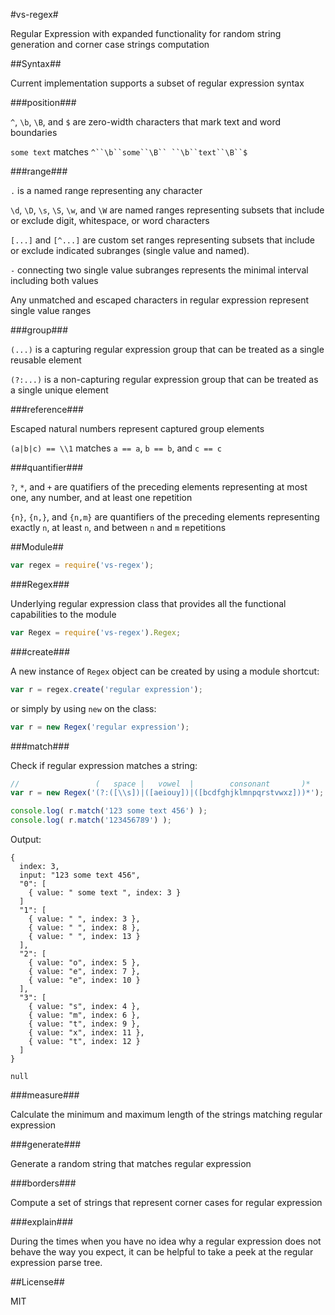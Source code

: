 #vs-regex#

Regular Expression with expanded functionality for random string generation and corner case strings computation



##Syntax##

Current implementation supports a subset of regular expression syntax

###position###

`^`, `\b`, `\B`, and `$` are zero-width characters that mark text and word boundaries

`some text` matches `^``\b``some``\B`` ``\b``text``\B``$`

###range###

`.` is a named range representing any character

`\d`, `\D`, `\s`, `\S`, `\w`, and `\W` are named ranges representing subsets that include or exclude digit, whitespace, or word characters

`[...]` and `[^...]` are custom set ranges representing subsets that include or exclude indicated subranges (single value and named).

`-` connecting two single value subranges represents the minimal interval including both values

Any unmatched and escaped characters in regular expression represent single value ranges

###group###

`(...)` is a capturing regular expression group that can be treated as a single reusable element

`(?:...)` is a non-capturing regular expression group that can be treated as a single unique element

###reference###

Escaped natural numbers represent captured group elements

`(a|b|c) == \\1` matches `a == a`, `b == b`, and `c == c`

###quantifier###

`?`, `*`, and `+` are quatifiers of the preceding elements representing at most one, any number, and at least one repetition

`{n}`, `{n,}`, and `{n,m}` are quantifiers of the preceding elements representing exactly `n`, at least `n`, and between `n` and `m` repetitions



##Module##

```javascript
var regex = require('vs-regex');
```

###Regex###

Underlying regular expression class that provides all the functional capabilities to the module

```javascript
var Regex = require('vs-regex').Regex;
```

###create###

A new instance of `Regex` object can be created by using a module shortcut:

```javascript
var r = regex.create('regular expression');
```

or simply by using `new` on the class:

```javascript
var r = new Regex('regular expression');
```

###match###

Check if regular expression matches a string:

```javascript
//                 (   space |   vowel  |        consonant       )*
var r = new Regex('(?:([\\s])|([aeiouy])|([bcdfghjklmnpqrstvwxz]))*');

console.log( r.match('123 some text 456') );
console.log( r.match('123456789') );
```

Output:
```
{
  index: 3,
  input: "123 some text 456",
  "0": [
    { value: " some text ", index: 3 }
  ]
  "1": [
    { value: " ", index: 3 },
    { value: " ", index: 8 },
    { value: " ", index: 13 }
  ],
  "2": [
    { value: "o", index: 5 },
    { value: "e", index: 7 },
    { value: "e", index: 10 }
  ],
  "3": [
    { value: "s", index: 4 },
    { value: "m", index: 6 },
    { value: "t", index: 9 },
    { value: "x", index: 11 },
    { value: "t", index: 12 }
  ]
}

null
```

###measure###

Calculate the minimum and maximum length of the strings matching regular expression

###generate###

Generate a random string that matches regular expression

###borders###

Compute a set of strings that represent corner cases for regular expression

###explain###

During the times when you have no idea why a regular expression does not behave the way you expect, it can be helpful to take a peek at the regular expression parse tree.



##License##

MIT
